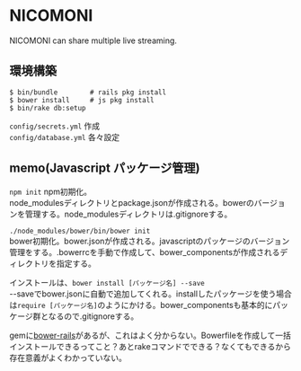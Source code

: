 # NICOMONI

NICOMONI can share multiple live streaming.


## 環境構築

```
$ bin/bundle        # rails pkg install
$ bower install     # js pkg install
$ bin/rake db:setup
```

`config/secrets.yml` 作成  
`config/database.yml` 各々設定

## memo(Javascript パッケージ管理)
`npm init` npm初期化。  
node_modulesディレクトリとpackage.jsonが作成される。bowerのバージョンを管理する。node_modulesディレクトリは.gitignoreする。  

`./node_modules/bower/bin/bower init`  
bower初期化。bower.jsonが作成される。javascriptのパッケージのバージョン管理をする。.bowerrcを手動で作成して、bower_componentsが作成されるディレクトリを指定する。  

インストールは、`bower install [パッケージ名] --save`  
--saveでbower.jsonに自動で追加してくれる。installしたパッケージを使う場合は`require [パッケージ名]`のようにかける。bower_componentsも基本的にパッケージ群となるので.gitignoreする。  

gemに[bower-rails](https://github.com/rharriso/bower-rails)があるが、これはよく分からない。Bowerfileを作成して一括インストールできるってこと？あとrakeコマンドでできる？なくてもできるから存在意義がよくわかっていない。  

